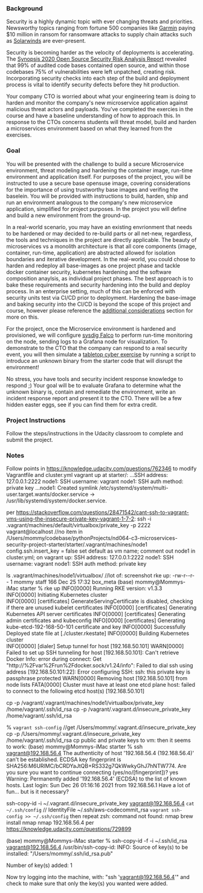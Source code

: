 ### Background
Security is a highly dynamic topic with ever changing threats and priorities. Newsworthy topics ranging from fortune 500 companies like [Garmin](https://www.wired.com/story/garmin-ransomware-hack-warning) paying $10 million in ransom for ransomware attacks to supply chain attacks such as [Solarwinds](https://www.cnet.com/news/solarwinds-hack-officially-blamed-on-russia-what-you-need-to-know) are ever-present. 

Security is becoming harder as the velocity of deployments is accelerating. The [Synopsis 2020 Open Source Security Risk Analysis Report](https://webcache.googleusercontent.com/search?q=cache:yUCraGVAdw8J:https://www.synopsys.com/content/dam/synopsys/sig-assets/reports/2020-ossra-report.pdf+&cd=1&hl=en&ct=clnk&gl=us) revealed that 99% of audited code bases contained open source, and within those codebases 75% of vulnerabilities were left unpatched, creating risk. Incorporating security checks into each step of the build and deployment process is vital to identify security defects before they hit production.

Your company CTO is worried about what your engineering team is doing to harden and monitor the company's new microservice application against malicious threat actors and payloads. You’ve completed the exercies in the course and have a baseline understanding of how to approach this. In response to the CTOs concerns students will threat model, build and harden a microservices environment based on what they learned from the exercises.

### Goal 
You will be presented with the challenge to build a secure Microservice environment, threat modeling and hardening the container image, run-time environment and application itself. For purposes of the project, you will be instructed to use a secure base opensuse image, covering considerations for the importance of using trustworthy base images and verifing the baselein. You will be provided with instructions to build, harden, ship and run an environment analogous to the company's new microservice application, simplified for project purposes. In the project you will define and build a new environment from the ground-up. 

In a real-world scenario, you may have an existing envrionment that needs to be hardened or may decided to re-build parts or all net-new, regardless, the tools and techniques in the project are directly applicable. The beauty of microservices vs a monolith architecture is that all core components (image, container, run-time, application) are abstracted allowed for isolation boundaries and iterative development. In the real-world, you could chose to harden and redeploy all base-images as one project phase and tackle docker container security, kubernetes hardening and the software composition anaylsis, as individual project phases. The best approach is to bake these requirements and security hardening into the build and deploy process. In an enterprise setting, much of this can be enforced with security units test via CI/CD prior to deployment. Hardening the base-image and baking security into the CI/CD is beyond the scope of this project and course, however please reference the [additional considerations](https://github.com/udacity/nd064-c3-Microservices-Security-project-starter/tree/master/starter#additional-considerations) section for more on this. 

For the project, once the Microservice environment is hardened and provisioned, we will configure [sysdig Falco](https://github.com/falcosecurity/falco) to perform run-time monitoring on the node, sending logs to a Grafana node for visualization. To demonstrate to the CTO that the company can respond to a real security event, you will then simulate a [tabletop cyber exercise](https://www.fireeye.com/mandiant/tabletop-exercise.html) by running a script to introduce an unknown binary from the starter code that will disrupt the environment! 

No stress, you have tools and security incident response knowledge to respond ;) Your goal will be to evaluate Grafana to determine what the unknown binary is, contain and remediate the environment, write an incident response report and present it to the CTO. There will be a few hidden easter eggs, see if you can find them for extra credit. 

### Project Instructions

Follow the steps/instructions in the Udacity classroom to complete and submit the project.

### Notes
Follow points in https://knowledge.udacity.com/questions/762346 to modify Vagrantfile and cluster.yml
vagrant up at starter/: ...SSH address: 127.0.0.1:2222
    node1: SSH username: vagrant
    node1: SSH auth method: private key
    ...node1: Created symlink /etc/systemd/system/multi-user.target.wants/docker.service → /usr/lib/systemd/system/docker.service.

per https://stackoverflow.com/questions/28471542/cant-ssh-to-vagrant-vms-using-the-insecure-private-key-vagrant-1-7-2: 
ssh -i .vagrant/machines/default/virtualbox/private_key -p 2222 vagrant@localhost //no item in /Users/mommy/codebase/pythonProjects/nd064-c3-microservices-security-project-starter/starter/.vagrant/machines/node1
config.ssh.insert_key = false
set default as vm name; comment out node1 in cluster.yml; on vagrant up: SSH address: 127.0.0.1:2222
    node1: SSH username: vagrant
    node1: SSH auth method: private key

ls .vagrant/machines/node1/virtualbox/ //lot of: screenshot
rke up: 
-rw-r--r--   1 mommy  staff  166 Dec 25 17:32 box_meta
(base) mommy@Mommys-iMac starter % rke up
INFO[0000] Running RKE version: v1.3.3                  
INFO[0000] Initiating Kubernetes cluster                
INFO[0000] [certificates] GenerateServingCertificate is disabled, checking if there are unused kubelet certificates 
INFO[0000] [certificates] Generating Kubernetes API server certificates 
INFO[0000] [certificates] Generating admin certificates and kubeconfig 
INFO[0000] [certificates] Generating kube-etcd-192-168-50-101 certificate and key 
INFO[0000] Successfully Deployed state file at [./cluster.rkestate] 
INFO[0000] Building Kubernetes cluster                  
INFO[0000] [dialer] Setup tunnel for host [192.168.50.101] 
WARN[0000] Failed to set up SSH tunneling for host [192.168.50.101]: Can't retrieve Docker Info: error during connect: Get "http://%2Fvar%2Frun%2Fdocker.sock/v1.24/info": Failed to dial ssh using address [192.168.50.101:22]: Error configuring SSH: ssh: this private key is passphrase protected 
WARN[0000] Removing host [192.168.50.101] from node lists 
FATA[0000] Cluster must have at least one etcd plane host: failed to connect to the following etcd host(s) [192.168.50.101] 

cp -p /vagrant/.vagrant/machines/node1/virtualbox/private_key /home/vagrant/.ssh/id_rsa
cp -p /vagrant/.vagrant.d/insecure_private_key  /home/vagrant/.ssh/id_rsa

% `vagrant ssh-config` //get /Users/mommy/.vagrant.d/insecure_private_key
cp -p /Users/mommy/.vagrant.d/insecure_private_key /home/vagrant/.ssh/id_rsa
cp public and private keys to vm: then it seems to work:
(base) mommy@Mommys-iMac starter % ssh vagrant@192.168.56.4
The authenticity of host '192.168.56.4 (192.168.56.4)' can't be established.
ECDSA key fingerprint is SHA256:M6URlMC/bCRDYaJtQB+RS332g7QkWwkyGhJ7hNTW774.
Are you sure you want to continue connecting (yes/no/[fingerprint])? yes
Warning: Permanently added '192.168.56.4' (ECDSA) to the list of known hosts.
Last login: Sun Dec 26 01:16:16 2021 from 192.168.56.1
Have a lot of fun... 
but is it necessary?

ssh-copy-id -i ~/.vagrant.d/insecure_private_key vagrant@192.168.56.4
`cat ~/.ssh/config` //  IdentityFile ~/.ssh/aws-codecommit_rsa
`vagrant ssh-config >> ~/.ssh/config` then repeat
zsh: command not found: nmap
brew install nmap
nmap 192.168.56.4 per https://knowledge.udacity.com/questions/729899

(base) mommy@Mommys-iMac starter % ssh-copy-id -f -i ~/.ssh/id_rsa vagrant@192.168.56.4
/usr/bin/ssh-copy-id: INFO: Source of key(s) to be installed: "/Users/mommy/.ssh/id_rsa.pub"

Number of key(s) added:        1

Now try logging into the machine, with:   "ssh 'vagrant@192.168.56.4'"
and check to make sure that only the key(s) you wanted were added.

